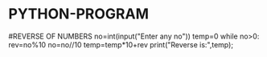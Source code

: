# PYTHON-PROGRAM
#REVERSE OF NUMBERS
no=int(input("Enter any no"))
temp=0
while no>0:
        rev=no%10
        no=no//10
        temp=temp*10+rev
        print("Reverse is:",temp);
